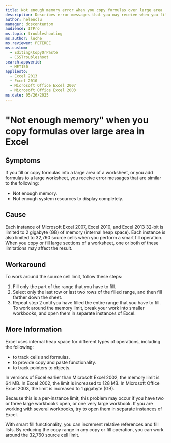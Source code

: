 ```yaml
---
title: Not enough memory error when you copy formulas over large area
description: Describes error messages that you may receive when you fill or copy formulas into a large area of a worksheet, or when you add formulas to a large worksheet. Provides steps to work around the source cell limit.
author: helenclu
manager: dcscontentpm
audience: ITPro
ms.topic: troubleshooting
ms.author: luche
ms.reviewer: PETEREE
ms.custom: 
  - Editing\CopyOrPaste
  - CSSTroubleshoot
search.appverid: 
  - MET150
appliesto: 
  - Excel 2013
  - Excel 2010
  - Microsoft Office Excel 2007
  - Microsoft Office Excel 2003
ms.date: 05/26/2025
---
```


# "Not enough memory" when you copy formulas over large area in Excel

## Symptoms

If you fill or copy formulas into a large area of a worksheet, or you add formulas to a large worksheet, you receive error messages that are similar to the following: 

- Not enough memory.
- Not enough system resources to display completely.

## Cause

Each instance of Microsoft Excel 2007, Excel 2010, and Excel 2013 32-bit is limited to 2 gigabyte (GB) of memory (internal heap space). Each instance is also limited to 32,760 source cells when you perform a smart fill operation. When you copy or fill large sections of a worksheet, one or both of these limitations may affect the result. 

## Workaround

To work around the source cell limit, follow these steps: 

1. Fill only the part of the range that you have to fill.   
2. Select only the last row or last two rows of the filled range, and then fill farther down the sheet.   
3. Repeat step 2 until you have filled the entire range that you have to fill.   
To work around the memory limit, break your work into smaller workbooks, and open them in separate instances of Excel. 

## More Information

Excel uses internal heap space for different types of operations, including the following:

- to track cells and formulas.   
- to provide copy and paste functionality.   
- to track pointers to objects.   

In versions of Excel earlier than Microsoft Excel 2002, the memory limit is 64 MB. In Excel 2002, the limit is increased to 128 MB. In Microsoft Office Excel 2003, the limit is increased to 1 gigabyte (GB). 

Because this is a per-instance limit, this problem may occur if you have two or three large workbooks open, or one very large workbook. If you are working with several workbooks, try to open them in separate instances of Excel.

With smart fill functionality, you can increment relative references and fill lists. By reducing the copy range in any copy or fill operation, you can work around the 32,760 source cell limit.
